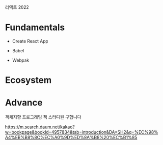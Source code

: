 리액트 2022

# Fundamentals
- Create React App

- Babel

- Webpak


# Ecosystem

# Advance

객체지향 프로그래밍 책 스터디원 구합니다

https://m.search.daum.net/kakao?w=bookpage&bookId=4957834&tab=introduction&DA=SH2&q=%EC%98%A4%EB%B8%8C%EC%A0%9D%ED%8A%B8%20%EC%B1%85
